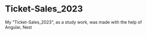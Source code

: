 # Ticket-Sales_2023
My "Ticket-Sales_2023", as a study work, was made with the help of Angular, Nest
